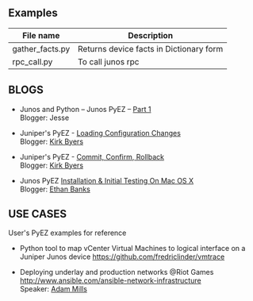 ## Examples

File name  | Description
------------- | -------------
gather_facts.py | Returns device facts in Dictionary form
rpc_call.py  | To call junos rpc  

## BLOGS

* Junos and Python – Junos PyEZ – [Part 1](http://www.networkers.fi/blog/junos-and-python-junos-pyez-part-1/)                         
  Blogger: Jesse

* Juniper's PyEZ - [Loading Configuration Changes](https://pynet.twb-tech.com/blog/juniper/juniper-pyez.html)               
  Blogger: [Kirk Byers](https://twitter.com/kirkbyers)

* Juniper's PyEZ - [Commit, Confirm, Rollback](https://pynet.twb-tech.com/blog/juniper/juniper-pyez-commit.html)                   
  Blogger: [Kirk Byers](https://twitter.com/kirkbyers)

* Junos PyEZ [Installation & Initial Testing On Mac OS X](http://ethancbanks.com/2014/12/31/junos-pyez-installation-initial-testing-on-mac-os-x/)                                
  Blogger: [Ethan Banks](https://twitter.com/ecbanks)

## USE CASES
User's PyEZ examples for reference

* Python tool to map vCenter Virtual Machines to logical interface on a Juniper Junos device
  https://github.com/fredriclinder/vmtrace

* Deploying underlay and production networks @Riot Games                                   
  http://www.ansible.com/ansible-network-infrastructure                                     
  Speaker: [Adam Mills](https://twitter.com/riotgeneral)

